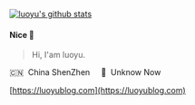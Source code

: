[![luoyu's github stats](https://github-readme-stats.vercel.app/api?username=luoyusoft)](https://github.com/luoyusoft/github-readme-stats)

#### Nice 👋

> Hi, I'am luoyu.

🇨🇳 &nbsp;China ShenZhen  &nbsp;&nbsp;&nbsp;  🌱 &nbsp;Unknow Now

[https://luoyublog.com](https://luoyublog.com)
